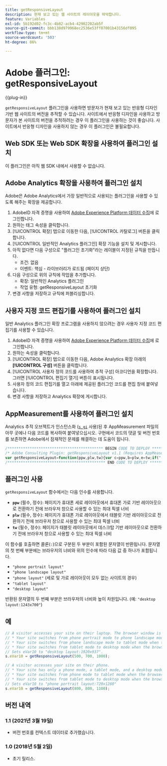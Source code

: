 ```yaml
---
title: getResponsiveLayout
description: 현재 보고 있는 웹 사이트의 레이아웃을 파악합니다.
feature: Variables
exl-id: 5b192d02-fc3c-4b82-acb4-42902202ab5f
source-git-commit: bbb138d979968ec2536e53ff07001b43156df095
workflow-type: tm+mt
source-wordcount: '503'
ht-degree: 86%

---
```


# Adobe 플러그인: getResponsiveLayout

{{plug-in}}

`getResponsiveLayout` 플러그인을 사용하면 방문자가 현재 보고 있는 반응형 디자인 기반 웹 사이트의 버전을 추적할 수 있습니다. 사이트에서 반응형 디자인을 사용하고 방문자가 본 사이트의 버전을 추적하려는 경우 이 플러그인을 사용하는 것이 좋습니다. 사이트에서 반응형 디자인을 사용하지 않는 경우 이 플러그인은 불필요합니다.

## Web SDK 또는 Web SDK 확장을 사용하여 플러그인 설치

이 플러그인은 아직 웹 SDK 내에서 사용할 수 없습니다.

## Adobe Analytics 확장을 사용하여 플러그인 설치

Adobe은 Adobe Analytics에서 가장 일반적으로 사용되는 플러그인을 사용할 수 있도록 해주는 확장을 제공합니다.

1. AdobeID 자격 증명을 사용하여 [Adobe Experience Platform 데이터 수집](https://experience.adobe.com/data-collection)에 로그인합니다.
1. 원하는 태그 속성을 클릭합니다.
1. [!UICONTROL 확장] 탭으로 이동한 다음, [!UICONTROL 카탈로그] 버튼을 클릭합니다.
1. [!UICONTROL 일반적인 Analytics 플러그인] 확장 기능을 설치 및 게시합니다.
1. 아직 없다면 다음 구성으로 &quot;플러그인 초기화&quot;라는 레이블이 지정된 규칙을 만듭니다.
   * 조건: 없음
   * 이벤트: 핵심 - 라이브러리가 로드됨 (페이지 상단)
1. 다음 구성으로 위의 규칙에 작업을 추가합니다.
   * 확장: 일반적인 Analytics 플러그인
   * 작업 유형: getResponsiveLayout 초기화
1. 변경 사항을 저장하고 규칙에 퍼블리싱합니다.

## 사용자 지정 코드 편집기를 사용하여 플러그인 설치

일반 Analytics 플러그인 확장 프로그램을 사용하지 않으려는 경우 사용자 지정 코드 편집기를 사용할 수 있습니다.

1. AdobeID 자격 증명을 사용하여 [Adobe Experience Platform 데이터 수집](https://experience.adobe.com/data-collection)에 로그인합니다.
1. 원하는 속성을 클릭합니다.
1. [!UICONTROL 확장] 탭으로 이동한 다음, Adobe Analytics 확장 아래의 **[!UICONTROL 구성]** 버튼을 클릭합니다.
1. [!UICONTROL 사용자 정의 코드를 사용하여 추적 구성] 아코디언을 확장합니다. 그러면 [!UICONTROL 편집기 열기] 버튼이 표시됩니다.
1. 사용자 정의 코드 편집기를 열고 아래에 제공된 플러그인 코드를 편집 창에 붙여넣습니다.
1. 변경 사항을 저장하고 Analytics 확장에 게시합니다.

## AppMeasurement를 사용하여 플러그인 설치

Analytics 추적 오브젝트가 인스턴스화 ([`s_gi`](../functions/s-gi.md) 사용)된 후 AppMeasurement 파일의 아무 곳에나 다음 코드를 복사하여 붙여넣으십시오. 구현에서 코드의 댓글 및 버전 번호를 보존하면 Adobe에서 잠재적인 문제를 해결하는 데 도움이 됩니다.

```js
/******************************************* BEGIN CODE TO DEPLOY *******************************************/
/* Adobe Consulting Plugin: getResponsiveLayout v1.1 (Requires AppMeasurement) */
var getResponsiveLayout=function(ppw,plw,tw){var c=ppw,b=plw,e=tw;if("-v"===c)return{plugin:"getResponsiveLayout",version:"1.1"};a:{if("undefined"!==typeof window.s_c_il){var a=0;for(var d;a<window.s_c_il.length;a++)if(d=window.s_c_il[a],d._c&&"s_c"===d._c){a=d;break a}}a=void 0}"undefined"!==typeof a&&(a.contextData.getResponsiveLayout="1.1");if(!(isNaN(c)||isNaN(b)||isNaN(e)||b<c||e<b))return a=window.innerWidth||document.documentElement.clientWidth||document.body.clientWidth,(c<b&&a<=b?a<=c?"phone portrait layout":"phone landscape layout":a<=b?"phone layout":a<=e?"tablet layout":"desktop layout")+":"+a+"x"+(window.innerHeight||document.documentElement.clientHeight||document.body.clientHeight)};
/******************************************** END CODE TO DEPLOY ********************************************/
```

## 플러그인 사용

`getResponsiveLayout` 함수에서는 다음 인수를 사용합니다.

* **`ppw`** (필수, 정수): 페이지가 휴대폰 세로 레이아웃에서 휴대폰 가로 기반 레이아웃으로 전환하기 전에 브라우저 창으로 사용할 수 있는 최대 픽셀 너비
* **`plw`** (필수, 정수): 페이지가 휴대폰 가로 레이아웃에서 태블릿 기반 레이아웃으로 전환하기 전에 브라우저 창으로 사용할 수 있는 최대 픽셀 너비
* **`tw`** (필수, 정수): 페이지가 태블릿 레이아웃에서 데스크탑 기반 레이아웃으로 전환하기 전에 브라우저 창으로 사용할 수 있는 최대 픽셀 너비

이 함수를 호출하면 콜론(`:`)으로 구분된 두 부분이 포함된 문자열이 반환됩니다. 문자열의 첫 번째 부분에는 브라우저의 너비와 위의 인수에 따라 다음 값 중 하나가 포함됩니다.

* `"phone portrait layout"`
* `"phone landscape layout"`
* `"phone layout"` (세로 및 가로 레이아웃이 모두 없는 사이트의 경우)
* `"tablet layout"`
* `"desktop layout"`

반환된 문자열의 두 번째 부분은 브라우저의 너비와 높이 차원입니다. (예: `"desktop layout:1243x700"`)

## 예

```js
// A visitor accesses your site on their laptop. The browser window is maximized.
// * Your site switches from phone portrait mode to phone landscape mode when the browser width is greater than 500 pixels
// * Your site switches from phone landscape mode to tablet mode when the browser width is greater than 700 pixels
// * Your site switches from tablet mode to desktop mode when the browser width is greater than 1000 pixels
// Sets eVar10 to "desktop layout:1920x937".
s.eVar10 = getResponsiveLayout(500, 700, 1000);

// A visitor accesses your site on their phone.
// * Your site has only a phone mode, a tablet mode, and a desktop mode
// * Your site switches from phone mode to tablet mode when the browser width is greater than 800 pixels
// * Your site switches from tablet mode to desktop mode when the browser width is greater than 1,100 pixels
// Sets eVar10 to "phone portrait layout:720x1280"
s.eVar10 = getResponsiveLayout(800, 800, 1100);
```

## 버전 내역

### 1.1 (2021년 3월 19일)

* 버전 번호를 컨텍스트 데이터로 추가했습니다.

### 1.0 (2018년 5월 2일)

* 초기 릴리스.
